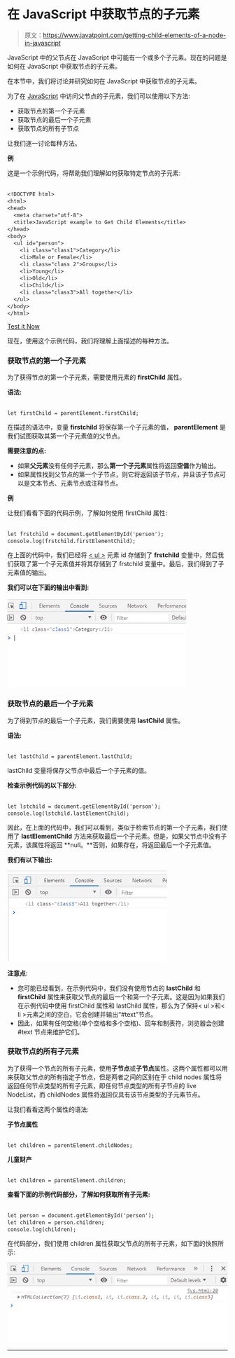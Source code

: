 # 在 JavaScript 中获取节点的子元素

> 原文：<https://www.javatpoint.com/getting-child-elements-of-a-node-in-javascript>

JavaScript 中的父节点在 JavaScript 中可能有一个或多个子元素。现在的问题是如何在 JavaScript 中获取节点的子元素。

在本节中，我们将讨论并研究如何在 JavaScript 中获取节点的子元素。

为了在 [JavaScript](https://www.javatpoint.com/javascript-tutorial) 中访问父节点的子元素，我们可以使用以下方法:

*   获取节点的第一个子元素
*   获取节点的最后一个子元素
*   获取节点的所有子节点

让我们逐一讨论每种方法。

**例**

这是一个示例代码，将帮助我们理解如何获取特定节点的子元素:

```

<!DOCTYPE html>
<html>
<head>
  <meta charset="utf-8">
  <title>JavaScript example to Get Child Elements</title>
</head>
<body>
  <ul id="person">
    <li class="class1">Category</li>
    <li>Male or Female</li>
    <li class="class 2">Groups</li>
    <li>Young</li>
    <li>Old</li>
    <li>Child</li>
    <li class="class3">All together</li>
  </ul>
</body>
</html>

```

[Test it Now](https://www.javatpoint.com/oprweb/test.jsp?filename=getting-child-elements-of-a-node-in-javascript1)

现在，使用这个示例代码，我们将理解上面描述的每种方法。

### 获取节点的第一个子元素

为了获得节点的第一个子元素，需要使用元素的 **firstChild** 属性。

**语法:**

```

let firstChild = parentElement.firstChild;

```

在描述的语法中，变量 **firstchild** 将保存第一个子元素的值， **parentElement** 是我们试图获取其第一个子元素值的父节点。

**需要注意的点:**

*   如果**父元素**没有任何子元素，那么**第一个子元素**属性将返回**空值**作为输出。
*   如果属性找到父节点的第一个子节点，则它将返回该子节点，并且该子节点可以是文本节点、元素节点或注释节点。

**例**

让我们看看下面的代码示例，了解如何使用 firstChild 属性:

```

let frstchild = document.getElementById('person');
console.log(frstchild.firstElementChild);

```

在上面的代码中，我们已经将 [< ul >](https://www.javatpoint.com/html-unordered-list) 元素 id 存储到了 **frstchild** 变量中，然后我们获取了第一个子元素值并将其存储到了 frstchild 变量中。最后，我们得到了子元素值的输出。

**我们可以在下面的输出中看到:**

![Getting Child Elements of a Node in JavaScript](img/cba4e598df30a76ddfda0217aff20bef.png)

### 获取节点的最后一个子元素

为了得到节点的最后一个子元素，我们需要使用 **lastChild** 属性。

**语法:**

```

let lastChild = parentElement.lastChild;

```

lastChild 变量将保存父节点中最后一个子元素的值。

**检查示例代码的以下部分:**

```

let lstchild = document.getElementById('person');
console.log(lstchild.lastElementChild);

```

因此，在上面的代码中，我们可以看到，类似于检索节点的第一个子元素，我们使用了 **lastElementChild** 方法来获取最后一个子元素。但是，如果父节点中没有子元素，该属性将返回 **null。**否则，如果存在，将返回最后一个子元素值。

**我们有以下输出:**

![Getting Child Elements of a Node in JavaScript](img/d2c1953d80fb12d8038885bf9d43871a.png)

**注意点:**

*   您可能已经看到，在示例代码中，我们没有使用节点的 **lastChild** 和 **firstChild** 属性来获取父节点的最后一个和第一个子元素。这是因为如果我们在示例代码中使用 firstChild 属性和 lastChild 属性，那么为了保持< ul >和< li >元素之间的空白，它会创建并输出“#text”节点。
*   因此，如果有任何空格(单个空格和多个空格)、回车和制表符，浏览器会创建#text 节点来维护它们。

### 获取节点的所有子元素

为了获得一个节点的所有子元素，使用**子节点**或**子节点**属性。这两个属性都可以用来获取父节点的所有指定子节点，但是两者之间的区别在于 child nodes 属性将返回任何节点类型的所有子元素，即任何节点类型的所有子节点的 live NodeList，而 childNodes 属性将返回仅具有该节点类型的子元素节点。

让我们看看这两个属性的语法:

**子节点属性**

```

let children = parentElement.childNodes;

```

**儿童财产**

```

let children = parentElement.children;

```

**查看下面的示例代码部分，了解如何获取所有子元素:**

```

let person = document.getElementById('person');
let children = person.children;
console.log(children);

```

在代码部分，我们使用 children 属性获取父节点的所有子元素，如下面的快照所示:

![Getting Child Elements of a Node in JavaScript](img/abcee574cc1a9cf35a26ca6cf567c095.png)

* * *